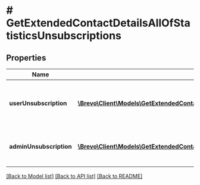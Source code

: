# # GetExtendedContactDetailsAllOfStatisticsUnsubscriptions

## Properties

Name | Type | Description | Notes
------------ | ------------- | ------------- | -------------
**userUnsubscription** | [**\Brevo\Client\Models\GetExtendedContactDetailsAllOfStatisticsUnsubscriptionsUserUnsubscription[]**](GetExtendedContactDetailsAllOfStatisticsUnsubscriptionsUserUnsubscription.md) | Contact unsubscribe via unsubscription link in a campaign |
**adminUnsubscription** | [**\Brevo\Client\Models\GetExtendedContactDetailsAllOfStatisticsUnsubscriptionsAdminUnsubscription[]**](GetExtendedContactDetailsAllOfStatisticsUnsubscriptionsAdminUnsubscription.md) | Contact has been unsubscribed from the administrator |

[[Back to Model list]](../../README.md#models) [[Back to API list]](../../README.md#endpoints) [[Back to README]](../../README.md)
